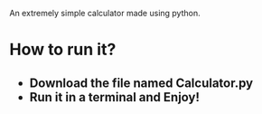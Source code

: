 An extremely simple calculator made using python. 

<h1>How to run it?</h1>
<h2>
  <ul>
    <li>Download the file named Calculator.py</li>
    <li>Run it in a terminal and Enjoy!</li>
  </ul>
</h2>
